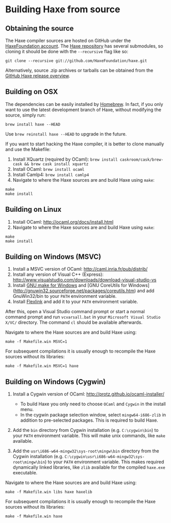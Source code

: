Building Haxe from source
=======

Obtaining the source
-------

The Haxe compiler sources are hosted on GitHub under the [HaxeFoundation account](http://github.com/HaxeFoundation). The [Haxe repository](http://github.com/HaxeFoundation/haxe) has several submodules, so cloning it should be done with the `--recursive` flag like so:

```
git clone --recursive git://github.com/HaxeFoundation/haxe.git
```

Alternatively, source .zip archives or tarballs can be obtained from the [GitHub Haxe release overview](https://github.com/HaxeFoundation/haxe/releases).

Building on OSX
-------

The dependencies can be easily installed by [Homebrew](http://brew.sh/). In fact, if you only want to use the latest development branch of Haxe, without modifying the source, simply run:

```shell
brew install haxe --HEAD
```

Use `brew reinstall haxe --HEAD` to upgrade in the future.

If you want to start hacking the Haxe compiler, it is better to clone manually and use the Makefile:

1. Install XQuartz (required by OCaml): `brew install caskroom/cask/brew-cask && brew cask install xquartz`
2. Install OCaml: `brew install ocaml`
3. Install Camlp4: `brew install camlp4`
3. Navigate to where the Haxe sources are and build Haxe using `make`:

```
make
make install
```

Building on Linux
-------

1. Install OCaml: <http://ocaml.org/docs/install.html>
2. Navigate to where the Haxe sources are and build Haxe using `make`:

```
make
make install
```

Building on Windows (MSVC)
-------

1. Install a MSVC version of OCaml: <http://caml.inria.fr/pub/distrib/>
2. Install any version of Visual C++ (Express): <http://www.visualstudio.com/downloads/download-visual-studio-vs>
3. Install [GNU make for Windows](http://gnuwin32.sourceforge.net/packages/make.htm) and [GNU CoreUtils for Windows] (http://gnuwin32.sourceforge.net/packages/coreutils.htm) and add GnuWin32/bin to your `PATH` environment variable.
4. Install [Flexlink](http://alain.frisch.fr/flexdll.html) and add it to your `PATH` environment variable.

After this, open a Visual Studio command prompt or start a normal command prompt and run `vcvarsall.bat` in your `Microsoft Visual Studio X/VC/` directory. The command `cl` should be available afterwards.

Navigate to where the Haxe sources are and build Haxe using:

```
make -f Makefile.win MSVC=1
```

For subsequent compilations it is usually enough to recompile the Haxe sources without its libraries:

```
make -f Makefile.win MSVC=1 haxe
```

Building on Windows (Cygwin)
-------

1. Install a Cygwin version of OCaml: <http://protz.github.io/ocaml-installer/>

	* To build Haxe you only need to choose `OCaml` and `Cygwin` in the install menu.
	* In the cygwin package selection window, select `mingw64-i686-zlib` in addition to pre-selected packages. This is required to build Haxe.

2. Add the `bin` directory from Cygwin installation (e.g. `C:\cygwin\bin`) to your `PATH` environment variable. This will make unix commands, like `make` available.

3. Add the `usr\i686-w64-mingw32\sys-root\mingw\bin` directory from the Cygwin installation (e.g. `C:\cygwin\usr\i686-w64-mingw32\sys-root\mingw\bin`) to your `PATH` environment variable. This makes required dynamically linked libraries, like `zlib` available for the compiled `haxe.exe` executable.


Navigate to where the Haxe sources are and build Haxe using:

```
make -f Makefile.win libs haxe haxelib
```

For subsequent compilations it is usually enough to recompile the Haxe sources without its libraries:

```
make -f Makefile.win haxe
```
